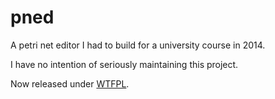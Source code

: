# pned

A petri net editor I had to build for a university course in 2014.

I have no intention of seriously maintaining this project.

Now released under [WTFPL](http://www.wtfpl.net/).
